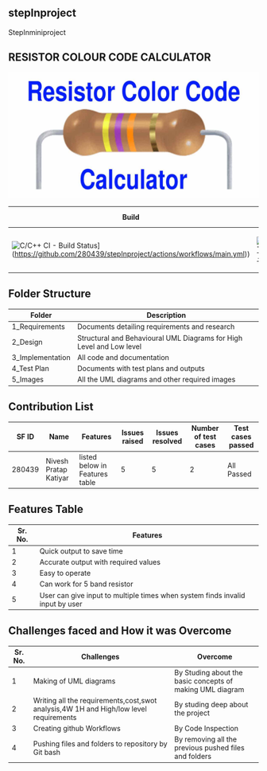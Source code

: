 ## stepInproject

StepInminiproject

## RESISTOR COLOUR CODE CALCULATOR

![ResistorColourCodeCalculator](https://github.com/280439/stepInproject/blob/master/5_Images/resistor-color-code-calculator.jpg)

|Build | Unity | Git Inspector | cppcheck |
|--- |--- |--- |---|
|![C/C++ CI - Build Status](https://github.com/280439/stepInproject/actions/workflows/main.yml/badge.svg)](https://github.com/280439/stepInproject/actions/workflows/main.yml)) | [![Unit Testing - Unity](https://github.com/280439/stepInproject/actions/workflows/unity.yml/badge.svg)](https://github.com/280439/stepInproject/actions/workflows/unity.yml) | [![Contribution Check - Git Inspector](https://github.com/280439/stepInproject/actions/workflows/git_inspector.yml/badge.svg)](https://github.com/280439/stepInproject/actions/workflows/git_inspector.yml) | [![Code Quality - Static Code - Cppcheck](https://github.com/280439/stepInproject/actions/workflows/cpp_check.yml/badge.svg)](https://github.com/280439/stepInproject/actions/workflows/cpp_check.yml) |

## Folder Structure

| Folder  | Description  |
|--- |--- |
| 1_Requirements | Documents detailing requirements and research |
| 2_Design | Structural and Behavioural UML Diagrams for High Level and Low level |
| 3_Implementation | All code and documentation |
| 4_Test Plan | Documents with test plans and outputs |
| 5_Images | All the UML diagrams and other required images |

## Contribution List

| SF ID | Name | Features | Issues raised | Issues resolved | Number of test cases | Test cases passed |
|--- |--- |--- |--- |--- |--- |--- |
| 280439 | Nivesh Pratap Katiyar | listed below in Features table | 5 | 5 | 2 | All Passed |

## Features Table 

|Sr. No. | Features |
|--- |--- |
|1 | Quick output to save time |
|2 | Accurate output with required values |
|3 | Easy to operate |
|4 | Can work for 5 band resistor |
|5 | User can give input to multiple times when system finds invalid input by user |

## Challenges faced and How it was Overcome

| Sr. No. | Challenges | Overcome |
|--- |--- |--- |
|1 | Making of UML diagrams | By Studing about the basic concepts of making UML diagram |
|2 | Writing all the requirements,cost,swot analysis,4W 1H and High/low level requirements | By studing deep about the project |
|3 | Creating github Workflows | By Code Inspection |
|4 | Pushing files and folders to repository by Git bash | By removing all the previous pushed files and folders |

